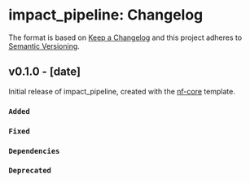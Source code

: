 # impact_pipeline: Changelog

The format is based on [Keep a Changelog](https://keepachangelog.com/en/1.0.0/)
and this project adheres to [Semantic Versioning](https://semver.org/spec/v2.0.0.html).

## v0.1.0 - [date]

Initial release of impact_pipeline, created with the [nf-core](https://nf-co.re/) template.

### `Added`

### `Fixed`

### `Dependencies`

### `Deprecated`
